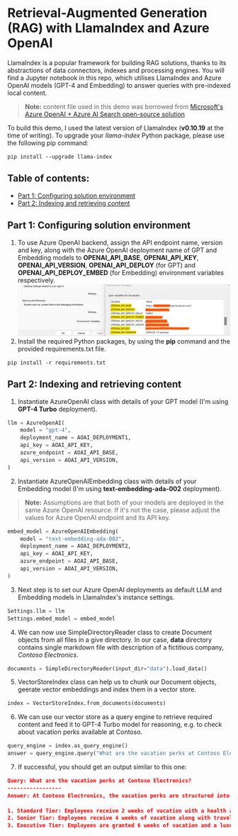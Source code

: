 # Retrieval-Augmented Generation (RAG) with LlamaIndex and Azure OpenAI
LlamaIndex is a popular framework for building RAG solutions, thanks to its abstractions of data connectors, indexes and processing engines. You will find a Jupyter notebook in this repo, which utilises LlamaIndex and Azure OpenAI models (GPT-4 and Embedding) to answer queries with pre-indexed local content.
> **Note:** content file used in this demo was borrowed from [Microsoft's Azure OpenAI + Azure AI Search open-source solution](https://github.com/Azure-Samples/azure-search-openai-demo)

To build this demo, I used the latest version of LlamaIndex (**v0.10.19** at the time of writing). To upgrade your _llama-index_ Python package, please use the following pip command:
```
pip install --upgrade llama-index
```

## Table of contents:
- [Part 1: Configuring solution environment](https://github.com/LazaUK/AOAI-LlamaIndex-VectorStore#part-1-configuring-solution-environment)
- [Part 2: Indexing and retrieving content](https://github.com/LazaUK/AOAI-LlamaIndex-VectorStore#part-2-indexing-and-retrieving-content)

## Part 1: Configuring solution environment
1. To use Azure OpenAI backend, assign the API endpoint name, version and key, along with the Azure OpenAI deployment name of GPT and Embedding models to **OPENAI_API_BASE**, **OPENAI_API_KEY**, **OPENAI_API_VERSION**, **OPENAI_API_DEPLOY** (for GPT) and **OPENAI_API_DEPLOY_EMBED** (for Embedding) environment variables respectively.
![screenshot_1.1_environment](images/environment_var.png)
2. Install the required Python packages, by using the **pip** command and the provided requirements.txt file.
```
pip install -r requirements.txt
```

## Part 2: Indexing and retrieving content
1. Instantiate AzureOpenAI class with details of your GPT model (I'm using **GPT-4 Turbo** deployment).
``` Python
llm = AzureOpenAI(
    model = "gpt-4",
    deployment_name = AOAI_DEPLOYMENT1,
    api_key = AOAI_API_KEY,
    azure_endpoint = AOAI_API_BASE,
    api_version = AOAI_API_VERSION,
)
```
2. Instantiate AzureOpenAIEmbedding class with details of your Embedding model (I'm using **text-embedding-ada-002** deployment).
> **Note:** Assumptions are that both of your models are deployed in the same Azure OpenAI resource. If it's not the case, please adjust the values for Azure OpenAI endpoint and its API key.
``` Python
embed_model = AzureOpenAIEmbedding(
    model = "text-embedding-ada-002",
    deployment_name = AOAI_DEPLOYMENT2,
    api_key = AOAI_API_KEY,
    azure_endpoint = AOAI_API_BASE,
    api_version = AOAI_API_VERSION,
)
```
3. Next step is to set our Azure OpenAI deployments as default LLM and Embedding models in LlamaIndex's instance settings.
``` Python
Settings.llm = llm
Settings.embed_model = embed_model
```
4. We can now use SimpleDirectoryReader class to create Document objects from all files in a give directory. In our case, **data** directory contains single markdown file with description of a fictitious company, _Contoso Electronics_.
``` Python
documents = SimpleDirectoryReader(input_dir="data").load_data()
```
5. VectorStoreIndex class can help us to chunk our Document objects, geerate vector embeddings and index them in a vector store.
``` Python
index = VectorStoreIndex.from_documents(documents)
```
6. We can use our vector store as a query engine to retrieve required content and feed it to GPT-4 Turbo model for reasoning, e.g. to check about vacation perks available at Contoso.
``` Python
query_engine = index.as_query_engine()
answer = query_engine.query("What are the vacation perks at Contoso Electronics?")
```
7. If successful, you should get an output similar to this one:
``` JSON
Query: What are the vacation perks at Contoso Electronics?
-----------------
Answer: At Contoso Electronics, the vacation perks are structured into three tiers:

1. Standard Tier: Employees receive 2 weeks of vacation with a health and wellness stipend.
2. Senior Tier: Employees receive 4 weeks of vacation along with travel vouchers for a dream destination.
3. Executive Tier: Employees are granted 6 weeks of vacation and a luxury resort getaway with family.
```
